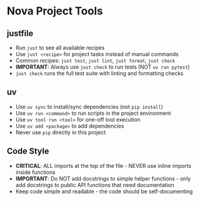 # Nova Project Tools

## justfile

- Run `just` to see all available recipes
- Use `just <recipe>` for project tasks instead of manual commands
- Common recipes: `just test`, `just lint`, `just format`, `just check`
- **IMPORTANT**: Always use `just check` to run tests (NOT `uv run pytest`)
- `just check` runs the full test suite with linting and formatting checks

## uv

- Use `uv sync` to install/sync dependencies (not `pip install`)
- Use `uv run <command>` to run scripts in the project environment
- Use `uv tool run <tool>` for one-off tool execution
- Use `uv add <package>` to add dependencies
- Never use `pip` directly in this project

## Code Style

- **CRITICAL**: ALL imports at the top of the file - NEVER use inline imports inside functions
- **IMPORTANT**: Do NOT add docstrings to simple helper functions - only add docstrings to public API functions that need documentation
- Keep code simple and readable - the code should be self-documenting
